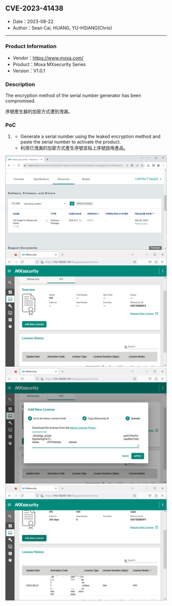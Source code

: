 ## CVE-2023-41438

- Date：2023-08-22
- Author：Sean Cai, HUANG, YU-HSIANG(Chris)

---

### Product Information

- Vendor：https://www.moxa.com/
- Product：Moxa MXsecurity Series
- Version：V1.0.1

### Description

The encryption method of the serial number generator has been compromised.

序號產生器的加密方式遭到洩漏。

### PoC

1.
    * Generate a serial number using the leaked encryption method and paste the serial number to activate the product.
    * 利用已洩漏的加密方式產生序號並貼上序號啟用產品。

![](./images/1.png)
![](./images/4.png)
![](./images/5.png)
![](./images/6.png)
